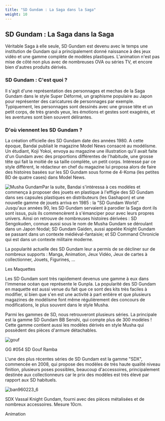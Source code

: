 ```yaml
---
title: "SD Gundam : La Saga dans la Saga"
weight: 10
---
```


SD Gundam : La Saga dans la Saga
--------------------------------


Véritable Saga à elle seule, SD Gundam est devenu avec le temps une institution de Gundam qui a principalement donné naissance à des jeux vidéo et une gamme complète de modèles plastiques. L'animation n'est pas mise de côté non plus avec de nombreuses OVA ou séries TV, et encore bien d'autres produits dérivés.


### SD Gundam : C'est quoi ?


Il s'agit d'une représentation des personnages et mechas de la Saga Gundam dans le style Super Déformé, un graphisme populaire au Japon pour représenter des caricatures de personnages par exemple. Typiquement, les personnages sont dessinés avec une grosse tête et un petit corps, de très grands yeux, les émotions et gestes sont exagérés, et les aventures sont bien souvent délirantes.


### D'où viennent les SD Gundam ?


La création officielle des SD Gundam date des années 1980. A cette époque, Bandai publiait le magazine Model News consacré au modélisme. Un étudiant, Koji Yokoi, envoya au magazine une illustration qu'il avait faite d'un Gundam avec des proportions différentes de l'habitude, une grosse tête qui fait la moitié de sa taille complète, un petit corps. Intéressé par ce style différent, le rédacteur en chef du magazine lui proposa alors de faire des histoires basées sur les SD Gundam sous forme de 4-Koma (les petites BD de quatre cases) dans Model News.


![Musha Gundam](/images/stories/saga/sdgundam/introduction/Musha_Gundam.png)Par la suite, Bandai s'intéressa à ces modèles et commença à proposer des jouets en plastique à l'effigie des SD Gundam dans ses capsules plastiques en distributeurs (les Gashapon) et une nouvelle gamme de jouets arriva en 1985 : la "SD Gundam World". Jusqu'aux années 90, les SD Gundam servaient à parodier la Saga dont ils sont issus, puis ils commencèrent à s'émanciper pour avec leurs propres univers. Ainsi on retrouve de nombreuses histoires dérivées : SD Sengokuden, connue aussi sous le nom de Musha Gundam se déroulant dans un Japon féodal; SD Gundam Gaiden, aussi appelée Knight Gundam se passant dans un contexte médiéval-fantaisie; et SD Command Chronicle qui est dans un contexte militaire moderne.


La popularité actuelle des SD Gundam leur a permis de se décliner sur de nombreux supports : Manga, Animation, Jeux Vidéo, Jeux de cartes à collectionner, Jouets, Figurines, ...


Les Maquettes


Les SD Gundam sont très rapidement devenus une gamme à eux dans l'immense océan que représente le Gunpla. La popularité des SD Gundam en maquette est aussi venue du fait que ce sont des kits très faciles à modifier, si bien que s'en est une activité à part entière et que plusieurs magazines de modélisme font même régulièrement des concours de modifications, le plus souvent dans le style Musha.


Parmi les gammes de SD, nous retrouveront plusieurs séries. La principale est la gamme SD Gundam BB Senshi, qui compte plus de 300 modèles ! Cette gamme contient aussi les modèles dérivés en style Musha qui possèdent des pièces d'armure détachables.


![gouf](/images/stories/saga/sdgundam/introduction/gouf.jpg)


GG #054 SD Gouf Ramba


L'une des plus récentes séries de SD Gundam est la gamme "SDX", commencée en 2008, qui propose des modèles de très haute qualité niveau finition, plusieurs poses possibles, beaucoup d'accessoires, principalement destinée aux collectionneurs car le prix des modèles est très élevé par rapport aux SD habituels.


![ban960223_6](/images/stories/saga/sdgundam/introduction/ban960223_6.jpg)


SDX Vassal Knight Gundam, fourni avec des pièces métalisées et de nombreux accessoires. Mesure 10cm.


Animation


 


